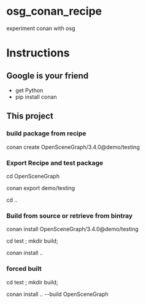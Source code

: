 # osg_conan_recipe
experiment conan with osg

# Instructions

## Google is your friend
- get Python
- pip install conan

## This project

### build package from recipe
conan create OpenSceneGraph/3.4.0@demo/testing

### Export Recipe and test package
cd OpenSceneGraph

conan export demo/testing

cd ..
### Build from source or retrieve from bintray
conan install OpenSceneGraph/3.4.0@demo/testing

cd test ; mkdir build;

conan install ..

### forced built
cd test ; mkdir build;

conan install .. --build OpenSceneGraph


 
